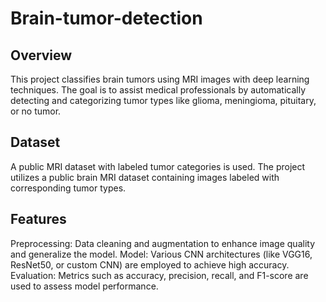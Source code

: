 # Brain-tumor-detection

## Overview
This project classifies brain tumors using MRI images with deep learning techniques. The goal is to assist medical professionals by automatically detecting and categorizing tumor types like glioma, meningioma, pituitary, or no tumor.

## Dataset
A public MRI dataset with labeled tumor categories is used. The project utilizes a public brain MRI dataset containing images labeled with corresponding tumor types.

## Features
Preprocessing: Data cleaning and augmentation to enhance image quality and generalize the model.
Model: Various CNN architectures (like VGG16, ResNet50, or custom CNN) are employed to achieve high accuracy.
Evaluation: Metrics such as accuracy, precision, recall, and F1-score are used to assess model performance.
